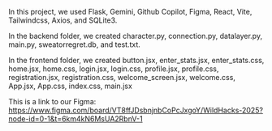 In this project, we used Flask, Gemini, Github Copilot, Figma, React, Vite, Tailwindcss, Axios, and SQLite3. 

In the backend folder, we created character.py, connection.py, datalayer.py, main.py, sweatorregret.db, and test.txt. 

In the frontend folder, we created button.jsx, enter_stats.jsx, enter_stats.css, home.jsx, home.css, login.jsx, login.css,
profile.jsx, profile.css, registration.jsx, registration.css, welcome_screen.jsx, welcome.css, App.jsx, App.css, index.css, main.jsx



This is a link to our Figma: https://www.figma.com/board/VT8ffJDsbnjnbCoPcJxgoY/WildHacks-2025?node-id=0-1&t=6km4kN6MsUA2RbnV-1

